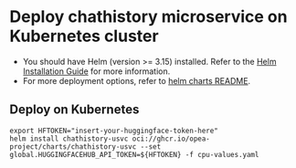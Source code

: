 # Deploy chathistory microservice on Kubernetes cluster

- You should have Helm (version >= 3.15) installed. Refer to the [Helm Installation Guide](https://helm.sh/docs/intro/install/) for more information.
- For more deployment options, refer to [helm charts README](https://github.com/opea-project/GenAIInfra/tree/main/helm-charts#readme).

## Deploy on Kubernetes

```
export HFTOKEN="insert-your-huggingface-token-here"
helm install chathistory-usvc oci://ghcr.io/opea-project/charts/chathistory-usvc --set global.HUGGINGFACEHUB_API_TOKEN=${HFTOKEN} -f cpu-values.yaml
```
